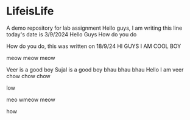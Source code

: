 # LifeisLife
A demo repository for lab assignment
Hello guys, I am writing this line 
today's date is 3/9/2024
Hello Guys How do you do

How do you do, this was written on 18/9/24
HI GUYS I AM COOL BOY

meow meow meow

Veer is a good boy
Sujal is a good boy
bhau bhau bhau
Hello I am veer
chow chow chow

low

meo wmeow meow

how
